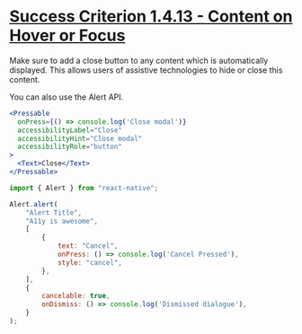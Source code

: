 # [Success Criterion 1.4.13 - Content on Hover or Focus](https://www.w3.org/WAI/WCAG21/Understanding/content-on-hover-or-focus.html)

Make sure to add a close button to any content which is automatically displayed. This allows users of assistive technologies to hide or close this content.

You can also use the Alert API.

```jsx
<Pressable
  onPress={() => console.log('Close modal')}
  accessibilityLabel="Close"
  accessibilityHint="Close modal"
  accessibilityRole="button"
>
  <Text>Close</Text>
</Pressable>
```

```jsx
import { Alert } from "react-native";

Alert.alert(
    "Alert Title",
    "A11y is awesome",
    [
        {
            text: "Cancel",
            onPress: () => console.log('Cancel Pressed'),
            style: "cancel",
        },
    ],
    {
        cancelable: true,
        onDismiss: () => console.log('Dismissed dialogue'),
    }
);
```